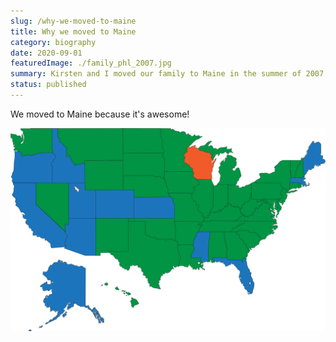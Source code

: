 ```yaml
---
slug: /why-we-moved-to-maine
title: Why we moved to Maine
category: biography
date: 2020-09-01
featuredImage: ./family_phl_2007.jpg
summary: Kirsten and I moved our family to Maine in the summer of 2007. 
status: published
---
```

We moved to Maine because it's awesome!

![Where I've been in the US](./where-ive-been-in-us.png)

